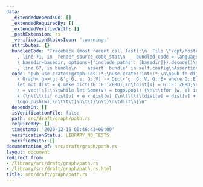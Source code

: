 ```yaml
---
data:
  _extendedDependsOn: []
  _extendedRequiredBy: []
  _extendedVerifiedWith: []
  _pathExtension: rs
  _verificationStatusIcon: ':warning:'
  attributes: {}
  bundledCode: "Traceback (most recent call last):\n  File \"/opt/hostedtoolcache/Python/3.9.0/x64/lib/python3.9/site-packages/onlinejudge_verify/documentation/build.py\"\
    , line 71, in _render_source_code_stat\n    bundled_code = language.bundle(stat.path,\
    \ basedir=basedir, options={'include_paths': [basedir]}).decode()\n  File \"/opt/hostedtoolcache/Python/3.9.0/x64/lib/python3.9/site-packages/onlinejudge_verify/languages/user_defined.py\"\
    , line 67, in bundle\n    assert 'bundle' in self.config\nAssertionError\n"
  code: "pub use crate::graph::ds::*;\nuse crate::int::*;\n\npub fn dijkstra<'g, G:\
    \ Graph<'g>>(g: &'g G, s: G::V) -> Dict<'g, G::V, G::E> where G::E: UInt {\n\t\
    let mut dist = g.make_dict(!G::E::ZERO);\n\tdist[s] = G::E::ZERO;\n\tlet mut togo\
    \ = vec![s];\n\twhile let Some(v) = togo.pop() {\n\t\tfor (w, e) in g.adj_ve(v)\
    \ {\n\t\t\tif dist[v] + e < dist[w] {\n\t\t\t\tdist[w] = dist[v] + e;\n\t\t\t\t\
    togo.push(w);\n\t\t\t}\n\t\t}\n\t}\n\tdist\n}\n"
  dependsOn: []
  isVerificationFile: false
  path: src/draft/graph/path.rs
  requiredBy: []
  timestamp: '2020-12-15 00:46:43+09:00'
  verificationStatus: LIBRARY_NO_TESTS
  verifiedWith: []
documentation_of: src/draft/graph/path.rs
layout: document
redirect_from:
- /library/src/draft/graph/path.rs
- /library/src/draft/graph/path.rs.html
title: src/draft/graph/path.rs
---
```

